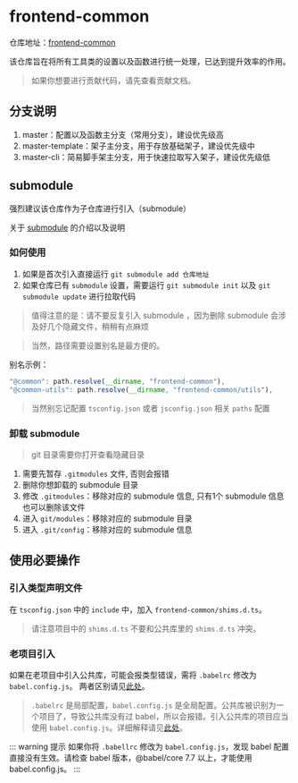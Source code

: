# frontend-common

仓库地址：[frontend-common](https://gitlab.healthych.com/front/frontend-common)

该仓库旨在将所有工具类的设置以及函数进行统一处理，已达到提升效率的作用。

> 如果你想要进行贡献代码，请先查看贡献文档。

## 分支说明

1. master：配置以及函数主分支（常用分支），建设优先级高
2. master-template：架子主分支，用于存放基础架子，建设优先级中
3. master-cli：简易脚手架主分支，用于快速拉取写入架子，建设优先级低

## submodule

强烈建议该仓库作为子仓库进行引入（submodule）

关于 [submodule](https://juejin.cn/post/6844903572950401038) 的介绍以及说明

### 如何使用

1. 如果是首次引入直接运行 `git submodule add 仓库地址`
2. 如果仓库已有 `submodule` 设置，需要运行 `git submodule init` 以及 `git submodule update` 进行拉取代码

> 值得注意的是：请不要反复引入 submodule ，因为删除 submodule 会涉及好几个隐藏文件，稍稍有点麻烦

> 当然，路径需要设置别名是最方便的。

别名示例：
```js
"@common": path.resolve(__dirname, "frontend-common"),
"@common-utils": path.resolve(__dirname, "frontend-common/utils"),
```

> 当然别忘记配置 `tsconfig.json` 或者 `jsconfig.json` 相关 `paths` 配置

### 卸载 submodule

> git 目录需要你打开查看隐藏目录

1. 需要先暂存 `.gitmodules` 文件, 否则会报错
2. 删除你想卸载的 submodule 目录
3. 修改 `.gitmodules`：移除对应的 submodule 信息, 只有1个 submodule 信息也可以删除该文件
4. 进入 `git/modules`：移除对应的 submodule 目录
5. 进入 `.git/config`：移除对应的 submodule 信息

## 使用必要操作

### 引入类型声明文件

在 `tsconfig.json` 中的 `include` 中，加入 `frontend-common/shims.d.ts`。

> 请注意项目中的 `shims.d.ts` 不要和公共库里的 `shims.d.ts` 冲突。

### 老项目引入

如果在老项目中引入公共库，可能会报类型错误，需将 `.babelrc` 修改为 `babel.config.js`。
两者区别请见[此处](https://zhuanlan.zhihu.com/p/367724302)。

> `.babelrc` 是局部配置，`babel.config.js` 是全局配置。公共库被识别为一个项目了，导致公共库没有过 babel，所以会报错。引入公共库的项目应当使用 `babel.config.js`。详细解释请见[此处](https://stackoverflow.com/questions/52990965/babel-submodule-unexpected-token-import)。

::: warning 提示
如果你将 `.babellrc` 修改为 `babel.config.js`，发现 babel 配置直接没有生效。请检查 babel 版本，@babel/core 7.7 以上，才能使用 babel.config.js。
:::